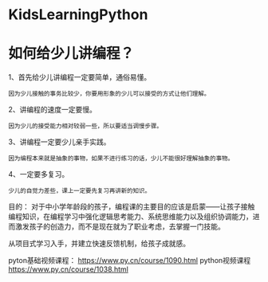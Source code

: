 # KidsLearningPython
# 如何给少儿讲编程？

1、首先给少儿讲编程一定要简单，通俗易懂。

	因为少儿接触的事务比较少，你要用形象的少儿可以接受的方式让他们理解。

2、讲编程的速度一定要慢。

	因为少儿的接受能力相对较弱一些，所以要适当调慢步骤。

3、讲编程一定要少儿亲手实践。

	因为编程本来就是抽象的事物，如果不进行练习的话，少儿不能很好理解抽象的事物。

4、一定要多复习。

	少儿的自觉力差些，课上一定要先复习再讲新的知识。
	
目的：	
	对于中小学年龄段的孩子，编程课的主要目的应该是启蒙——让孩子接触编程知识，在编程学习中强化逻辑思考能力、系统思维能力以及组织协调能力，进而激发孩子的创造力，而不是现在就为了职业考虑，去掌握一门技能。

从项目式学习入手，并建立快速反馈机制，给孩子成就感。


pyton基础视频课程：
  https://www.py.cn/course/1090.html python视频课程
  https://www.py.cn/course/1038.html
